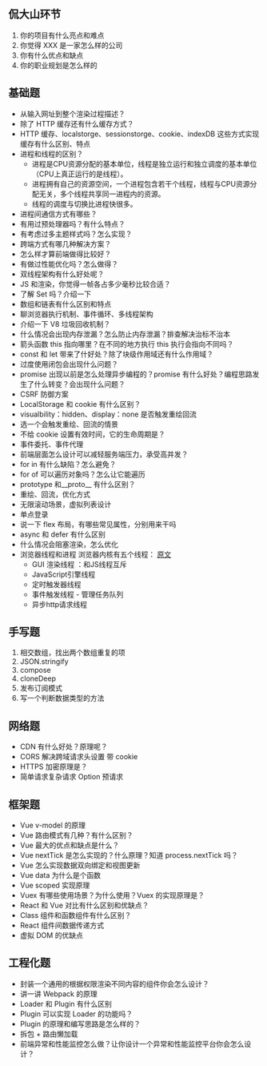 ## 侃大山环节

1. 你的项目有什么亮点和难点
2. 你觉得 XXX 是一家怎么样的公司
3. 你有什么优点和缺点
4. 你的职业规划是怎么样的


## 基础题

* 从输入网址到整个渲染过程描述？
* 除了 HTTP 缓存还有什么缓存方式？
* HTTP 缓存、localstorge、sessionstorge、cookie、indexDB 这些方式实现缓存有什么区别、特点
* 进程和线程的区别？
  * 进程是CPU资源分配的基本单位，线程是独立运行和独立调度的基本单位（CPU上真正运行的是线程）。
  * 进程拥有自己的资源空间，一个进程包含若干个线程，线程与CPU资源分配无关，多个线程共享同一进程内的资源。
  * 线程的调度与切换比进程快很多。
* 进程间通信方式有哪些？
* 有用过预处理器吗？有什么特点？
* 有考虑过多主题样式吗？怎么实现？
* 跨端方式有哪几种解决方案？
* 怎么样才算前端做得比较好？
* 有做过性能优化吗？怎么做得？
* 双线程架构有什么好处呢？
* JS 和渲染，你觉得一帧各占多少毫秒比较合适？
* 了解 Set 吗？介绍一下
* 数组和链表有什么区别和特点
* 聊浏览器执行机制、事件循环、多线程架构
* 介绍一下 V8 垃圾回收机制？
* 什么情况会出现内存泄漏？怎么防止内存泄漏？排查解决治标不治本
* 箭头函数 this 指向哪里？在不同的地方执行 this 执行会指向不同吗？
* const 和 let 带来了什好处？除了块级作用域还有什么作用域？
* 过度使用闭包会出现什么问题？
* promise 出现以前是怎么处理异步编程的？promise 有什么好处？编程思路发生了什么转变？会出现什么问题？
* CSRF 防御方案
* LocalStorage 和 cookie 有什么区别？
* visualbility：hidden、display：none 是否触发重绘回流
* 选一个会触发重绘、回流的情景
* 不给 cookie 设置有效时间，它的生命周期是？
* 事件委托、事件代理
* 前端层面怎么设计可以减轻服务端压力，承受高并发？
* for in 有什么缺陷？怎么避免？ 
* for of 可以遍历对象吗？怎么让它能遍历
* prototype 和__proto__ 有什么区别？
* 重绘、回流，优化方式
* 无限滚动场景，虚拟列表设计
* 单点登录
* 说一下 flex 布局，有哪些常见属性，分别用来干吗
* async 和 defer 有什么区别
* 什么情况会阻塞渲染，怎么优化
* 浏览器线程和进程
    浏览器内核有五个线程： [原文](https://segmentfault.com/a/1190000012925872)
  * GUI 渲染线程 ：和JS线程互斥
  * JavaScript引擎线程
  * 定时触发器线程
  * 事件触发线程 - 管理任务队列
  * 异步http请求线程

## 手写题

1. 相交数组，找出两个数组重复的项
2. JSON.stringify
3. compose
4. cloneDeep
5. 发布订阅模式
6. 写一个判断数据类型的方法

## 网络题

* CDN 有什么好处？原理呢？
* CORS 解决跨域请求头设置 带 cookie
* HTTPS 加密原理是？
* 简单请求复杂请求 Option 预请求

## 框架题

* Vue v-model 的原理
* Vue 路由模式有几种？有什么区别？
* Vue 最大的优点和缺点是什么？
* Vue nextTick 是怎么实现的？什么原理？知道 process.nextTick 吗？
* Vue 怎么实现数据双向绑定和视图更新
* Vue data 为什么是个函数
* Vue scoped 实现原理
* Vuex 有哪些使用场景？为什么使用？Vuex 的实现原理是？
* React 和 Vue 对比有什么区别和优缺点？
* Class 组件和函数组件有什么区别？
* React 组件间数据传递方式
* 虚拟 DOM 的优缺点

## 工程化题

* 封装一个通用的根据权限渲染不同内容的组件你会怎么设计？
* 讲一讲 Webpack 的原理
* Loader 和 Plugin 有什么区别
* Plugin 可以实现 Loader 的功能吗？
* Plugin 的原理和编写思路是怎么样的？
* 拆包 + 路由懒加载
* 前端异常和性能监控怎么做？让你设计一个异常和性能监控平台你会怎么设计？

